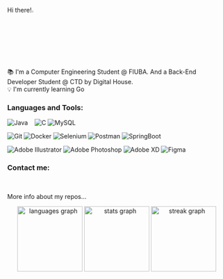 Hi there!<img src="https://raw.githubusercontent.com/MartinHeinz/MartinHeinz/master/wave.gif" width="3%">

📚 I'm a Computer Engineering Student @ FIUBA. And a Back-End Developer Student @ CTD by Digital House.</br>
💡 I'm currently learning Go</br>
<!-- 🔍 Intrested in Big Data and ML. -->

<h3 align="left">Languages and Tools:</h3>

 ![Java](https://img.shields.io/badge/java-%23ED8B00.svg?style=for-the-badge&logo=openjdk&logoColor=white)
 ![<Html>](https://img.shields.io/badge/HTML-E34F26?style=for-the-badge&logo=html5&logoColor=white)
 ![<CSS>](https://img.shields.io/badge/CSS-1572B6?&style=for-the-badge&logo=css3&logoColor=white)
 ![<JS>](https://img.shields.io/badge/JavaScript-F7DF1E?style=for-the-badge&logo=javascript&logoColor=black)
 ![C](https://img.shields.io/badge/c-%2300599C.svg?style=for-the-badge&logo=c&logoColor=white)
 ![MySQL](https://img.shields.io/badge/mysql-4479A1.svg?style=for-the-badge&logo=mysql&logoColor=white)
  
 ![Git](https://img.shields.io/badge/git-%23F05033.svg?style=for-the-badge&logo=git&logoColor=white)
 ![Docker](https://img.shields.io/badge/docker-%230db7ed.svg?style=for-the-badge&logo=docker&logoColor=white)
 ![Selenium](https://img.shields.io/badge/-selenium-%43B02A?style=for-the-badge&logo=selenium&logoColor=white)
 ![Postman](https://img.shields.io/badge/Postman-FF6C37?style=for-the-badge&logo=postman&logoColor=white)
 ![SpringBoot](https://img.shields.io/badge/-springboot-%4BC52F?style=for-the-badge&logo=springboot&logoColor=white)
  <!--![Vagrant](https://img.shields.io/badge/vagrant-%231563FF.svg?style=for-the-badge&logo=vagrant&logoColor=white)-->
<!--  ![Linux](https://img.shields.io/badge/Linux-FCC624?style=for-the-badge&logo=linux&logoColor=black)
 ![Mac OS](https://img.shields.io/badge/mac%20os-000000?style=for-the-badge&logo=macos&logoColor=F0F0F0)
 ![Windows](https://img.shields.io/badge/Windows-0078D6?style=for-the-badge&logo=windows&logoColor=white)  -->
  
 ![Adobe Illustrator](https://img.shields.io/badge/Illustrator-%23FF9A00.svg?style=for-the-badge&logo=adobe%20illustrator&logoColor=white)
 ![Adobe Photoshop](https://img.shields.io/badge/Photoshop-%2331A8FF.svg?style=for-the-badge&logo=adobe%20photoshop&logoColor=white)
 ![Adobe XD](https://img.shields.io/badge/Adobe%20XD-470137?style=for-the-badge&logo=Adobe%20XD&logoColor=#FF61F6)
 ![Figma](https://img.shields.io/badge/figma-%23F24E1E.svg?style=for-the-badge&logo=figma&logoColor=white)
 <!--![Visual Studio Code](https://img.shields.io/badge/VS%20Code-0078d7.svg?style=for-the-badge&logo=visual-studio-code&logoColor=white)
 ![IntelliJ IDEA](https://img.shields.io/badge/IntelliJ-000000.svg?style=for-the-badge&logo=intellij-idea&logoColor=white)  -->
<!--  ![Sublime Text](https://img.shields.io/badge/sublime_text-%23575757.svg?style=for-the-badge&logo=sublime-text&logoColor=important) -->
  
<!-- 
NEW BADGES FROM: https://github.com/Ileriayo/markdown-badges
icon colors from: https://simpleicons.org/?q=my
<a href="https://www.w3.org/html/" target="_blank" rel="noreferrer"> <img src="https://raw.githubusercontent.com/devicons/devicon/master/icons/html5/html5-original-wordmark.svg" alt="html5" width="40" height="40"/> </a>
<a href="https://www.w3schools.com/css/" target="_blank" rel="noreferrer"> <img src="https://raw.githubusercontent.com/devicons/devicon/master/icons/css3/css3-original-wordmark.svg" alt="css3" width="40" height="40"/> </a> 
<a href="https://developer.mozilla.org/en-US/docs/Web/JavaScript" target="_blank" rel="noreferrer"> <img src="https://raw.githubusercontent.com/devicons/devicon/master/icons/javascript/javascript-original.svg" alt="javascript" width="40" height="40"/> </a>
<a href="https://www.java.com" target="_blank" rel="noreferrer"> <img src="https://raw.githubusercontent.com/devicons/devicon/master/icons/java/java-original.svg" alt="java" width="40" height="40"/> </a>
<a href="https://www.gnu.org/software/bash/" target="_blank" rel="noreferrer"> <img src="https://www.vectorlogo.zone/logos/gnu_bash/gnu_bash-icon.svg" alt="bash" width="40" height="40"/> </a>
<a href="https://www.cprogramming.com/" target="_blank" rel="noreferrer"> <img src="https://raw.githubusercontent.com/devicons/devicon/master/icons/c/c-original.svg" alt="c" width="40" height="40"/> </a>
<a href="https://www.python.org" target="_blank" rel="noreferrer"> <img src="https://raw.githubusercontent.com/devicons/devicon/master/icons/python/python-original.svg" alt="python" width="40" height="40"/> </a>
<a href="https://www.mysql.com/" target="_blank" rel="noreferrer"> <img src="https://raw.githubusercontent.com/devicons/devicon/master/icons/mysql/mysql-original-wordmark.svg" alt="mysql" width="40" height="40"/> </a>

<a href="https://git-scm.com/" target="_blank" rel="noreferrer"> <img src="https://www.vectorlogo.zone/logos/git-scm/git-scm-icon.svg" alt="git" width="40" height="40"/> </a>
<a href="https://getbootstrap.com" target="_blank" rel="noreferrer"> <img src="https://raw.githubusercontent.com/devicons/devicon/master/icons/bootstrap/bootstrap-plain-wordmark.svg" alt="bootstrap" width="40" height="40"/> </a>
<a href="https://sass-lang.com" target="_blank" rel="noreferrer"> <img src="https://raw.githubusercontent.com/devicons/devicon/master/icons/sass/sass-original.svg" alt="sass" width="40" height="40"/> </a>
<a href="https://www.adobe.com/in/products/illustrator.html" target="_blank" rel="noreferrer"> <img src="https://www.vectorlogo.zone/logos/adobe_illustrator/adobe_illustrator-icon.svg" alt="illustrator" width="40" height="40"/> </a>
<a href="https://www.photoshop.com/en" target="_blank" rel="noreferrer"> <img src="https://raw.githubusercontent.com/devicons/devicon/master/icons/photoshop/photoshop-line.svg" alt="photoshop" width="40" height="40"/> </a>
<a href="https://www.adobe.com/products/xd.html" target="_blank" rel="noreferrer"> <img src="https://cdn.worldvectorlogo.com/logos/adobe-xd.svg" alt="xd" width="40" height="40"/> </a>
<a href="https://www.figma.com/" target="_blank" rel="noreferrer"> <img src="https://www.vectorlogo.zone/logos/figma/figma-icon.svg" alt="figma" width="40" height="40"/> </a>
<a href="https://www.linux.org/" target="_blank" rel="noreferrer"> <img src="https://raw.githubusercontent.com/devicons/devicon/master/icons/linux/linux-original.svg" alt="linux" width="40" height="40"/> </a> <a href="https://nodejs.org" target="_blank" rel="noreferrer"> <img src="https://raw.githubusercontent.com/devicons/devicon/master/icons/nodejs/nodejs-original-wordmark.svg" alt="nodejs" width="40" height="40"/> </a> <a href="https://postman.com" target="_blank" rel="noreferrer"> <img src="https://www.vectorlogo.zone/logos/getpostman/getpostman-icon.svg" alt="postman" width="40" height="40"/> </a> 
<a href="https://www.selenium.dev" target="_blank" rel="noreferrer"> <img src="https://raw.githubusercontent.com/detain/svg-logos/780f25886640cef088af994181646db2f6b1a3f8/svg/selenium-logo.svg" alt="selenium" width="40" height="40"/> </a>
<a href="https://www.docker.com/" target="_blank" rel="noreferrer"> <img src="https://raw.githubusercontent.com/devicons/devicon/master/icons/docker/docker-original-wordmark.svg" alt="docker" width="40" height="40"/> </a>
<a href="https://www.vagrantup.com/" target="_blank" rel="noreferrer"> <img src="https://www.vectorlogo.zone/logos/vagrantup/vagrantup-icon.svg" alt="vagrant" width="40" height="40"/> </a> -->


<h3>Contact me: </h3>

<a href="https://www.linkedin.com/in/laraconverso/">![<LinkdeIn>](https://img.shields.io/badge/LinkedIn-0A66C2?style=for-the-badge&logo=LinkedIn&logoColor=0000)</a>
<a href="https://twitter.com/laritss1">![<Twitter>](https://img.shields.io/badge/twitter-1DA1F2?style=for-the-badge&logo=Twitter&logoColor=white)</a>
<a href="https://gitlab.com/Laraconverso">![<GitLab>](https://img.shields.io/badge/Gitlab-FFFFFF?style=for-the-badge&logo=Gitlab&logoColor=orange)</a>
<!--<a href="mailto:laraconverso@gmail.com" >![<Mail>](https://img.shields.io/badge/mail-EA4335?style=for-the-badge&logo=gmail&logoColor=white)</a>-->
<!-- <a href="https://www.instagram.com/larii_conver/">![<Instagram>](https://img.shields.io/badge/Instagram-E4405F?style=for-the-badge&logo=Instagram&logoColor=white)</a> -->


<!--  <a href="https://github.com/Laraconverso">![<GitHub>](https://img.shields.io/badge/GitHub-FFFFFF?style=for-the-badge&logo=GitHub&logoColor=white)</a>
 -->
More info about my repos...

<div align="center">
 <img src="https://github-readme-stats.vercel.app/api/top-langs?username=LaraConverso&locale=en&hide_title=false&layout=compact&card_width=320&langs_count=5&theme=radical&hide_border=false&order=1" height="150" alt="languages graph"  />
  <img src="https://github-readme-stats.vercel.app/api?username=LaraConverso&hide_title=false&hide_rank=false&show_icons=true&include_all_commits=true&count_private=true&disable_animations=false&theme=radical&locale=en&hide_border=false&order=2" height="150" alt="stats graph"  />
  <img src="https://streak-stats.demolab.com?user=LaraConverso&locale=en&mode=weekly&theme=radical&hide_border=false&border_radius=5&order=3" height="150" alt="streak graph"  />
</div>
<!--
**Laraconverso/Laraconverso** is a ✨ _special_ ✨ repository because its `README.md` (this file) appears on your GitHub profile.

Here are some ideas to get you started:

- 🔭 I’m currently working on ...
- 🌱 I’m currently learning ...
- 👯 I’m looking to collaborate on ...
- 🤔 I’m looking for help with ...
- 💬 Ask me about ...
- 📫 How to reach me: ...
- 😄 Pronouns: ...
- ⚡ Fun fact: ...
-->
